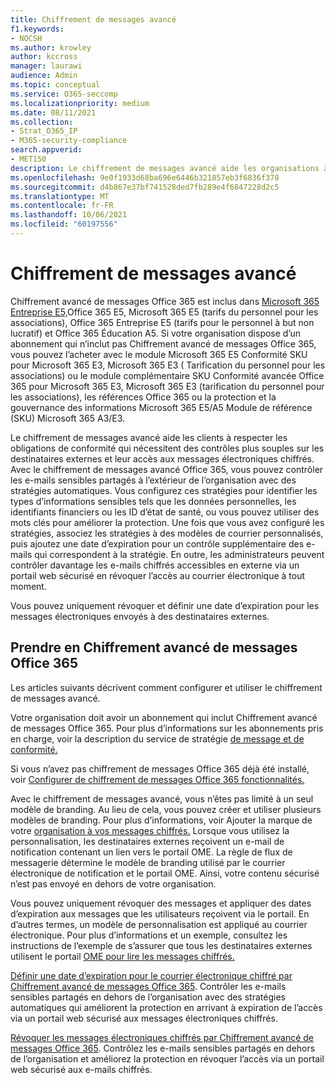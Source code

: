 ```yaml
---
title: Chiffrement de messages avancé
f1.keywords:
- NOCSH
ms.author: krowley
author: kccross
manager: laurawi
audience: Admin
ms.topic: conceptual
ms.service: O365-seccomp
ms.localizationpriority: medium
ms.date: 08/11/2021
ms.collection:
- Strat_O365_IP
- M365-security-compliance
search.appverid:
- MET150
description: Le chiffrement de messages avancé aide les organisations à respecter leurs obligations de conformité en permettant aux administrateurs d’en faire encore plus avec les messages protégés.
ms.openlocfilehash: 9e0f1933d68ba696e6446b321857eb3f6836f378
ms.sourcegitcommit: d4b867e37bf741528ded7fb289e4f6847228d2c5
ms.translationtype: MT
ms.contentlocale: fr-FR
ms.lasthandoff: 10/06/2021
ms.locfileid: "60197556"
---
```

# <a name="advanced-message-encryption"></a>Chiffrement de messages avancé

Chiffrement avancé de messages Office 365 est inclus dans [Microsoft 365 Entreprise E5,](https://www.microsoft.com/microsoft-365/enterprise/home)Office 365 E5, Microsoft 365 E5 (tarifs du personnel pour les associations), Office 365 Entreprise E5 (tarifs pour le personnel à but non lucratif) et Office 365 Éducation A5. Si votre organisation dispose d’un abonnement qui n’inclut pas Chiffrement avancé de messages Office 365, vous pouvez l’acheter avec le module Microsoft 365 E5 Conformité SKU pour Microsoft 365 E3, Microsoft 365 E3 ( Tarification du personnel pour les associations) ou le module complémentaire SKU Conformité avancée Office 365 pour Microsoft 365 E3, Microsoft 365 E3 (tarification du personnel pour les associations), les références Office 365 ou la protection et la gouvernance des informations Microsoft 365 E5/A5 Module de référence (SKU) Microsoft 365 A3/E3.

Le chiffrement de messages avancé aide les clients à respecter les obligations de conformité qui nécessitent des contrôles plus souples sur les destinataires externes et leur accès aux messages électroniques chiffrés. Avec le chiffrement de messages avancé Office 365, vous pouvez contrôler les e-mails sensibles partagés à l’extérieur de l’organisation avec des stratégies automatiques. Vous configurez ces stratégies pour identifier les types d’informations sensibles tels que les données personnelles, les identifiants financiers ou les ID d’état de santé, ou vous pouvez utiliser des mots clés pour améliorer la protection. Une fois que vous avez configuré les stratégies, associez les stratégies à des modèles de courrier personnalisés, puis ajoutez une date d’expiration pour un contrôle supplémentaire des e-mails qui correspondent à la stratégie. En outre, les administrateurs peuvent contrôler davantage les e-mails chiffrés accessibles en externe via un portail web sécurisé en révoquer l’accès au courrier électronique à tout moment.

Vous pouvez uniquement révoquer et définir une date d’expiration pour les messages électroniques envoyés à des destinataires externes.

## <a name="get-started-with-office-365-advanced-message-encryption"></a>Prendre en Chiffrement avancé de messages Office 365

Les articles suivants décrivent comment configurer et utiliser le chiffrement de messages avancé.

Votre organisation doit avoir un abonnement qui inclut Chiffrement avancé de messages Office 365. Pour plus d’informations sur les abonnements pris en charge, voir la description du service de stratégie [de message et de conformité.](/office365/servicedescriptions/exchange-online-service-description/message-policy-and-compliance)

Si vous n’avez pas chiffrement de messages Office 365 déjà été installé, voir [Configurer de chiffrement de messages Office 365 fonctionnalités.](set-up-new-message-encryption-capabilities.md)

Avec le chiffrement de messages avancé, vous n’êtes pas limité à un seul modèle de branding. Au lieu de cela, vous pouvez créer et utiliser plusieurs modèles de branding. Pour plus d’informations, voir Ajouter la marque de votre [organisation à vos messages chiffrés.](add-your-organization-brand-to-encrypted-messages.md) Lorsque vous utilisez la personnalisation, les destinataires externes reçoivent un e-mail de notification contenant un lien vers le portail OME. La règle de flux de messagerie détermine le modèle de branding utilisé par le courrier électronique de notification et le portail OME. Ainsi, votre contenu sécurisé n’est pas envoyé en dehors de votre organisation.

Vous pouvez uniquement révoquer des messages et appliquer des dates d’expiration aux messages que les utilisateurs reçoivent via le portail. En d’autres termes, un modèle de personnalisation est appliqué au courrier électronique. Pour plus d’informations et un exemple, consultez les instructions de l’exemple de s’assurer que tous les destinataires externes utilisent le portail [OME pour lire les messages chiffrés.](manage-office-365-message-encryption.md#ensure-all-external-recipients-use-the-ome-portal-to-read-encrypted-mail)

[Définir une date d’expiration pour le courrier électronique chiffré par Chiffrement avancé de messages Office 365](ome-advanced-expiration.md). Contrôler les e-mails sensibles partagés en dehors de l’organisation avec des stratégies automatiques qui améliorent la protection en arrivant à expiration de l’accès via un portail web sécurisé aux messages électroniques chiffrés.

[Révoquer les messages électroniques chiffrés par Chiffrement avancé de messages Office 365](revoke-ome-encrypted-mail.md). Contrôlez les e-mails sensibles partagés en dehors de l’organisation et améliorez la protection en révoquer l’accès via un portail web sécurisé aux e-mails chiffrés.  
